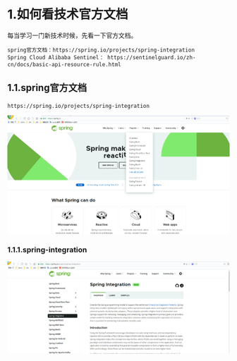 # 1.如何看技术官方文档

每当学习一门新技术时候，先看一下官方文档。



```
spring官方文档：https://spring.io/projects/spring-integration
Spring Cloud Alibaba Sentinel： https://sentinelguard.io/zh-cn/docs/basic-api-resource-rule.html

```



## 1.1.spring官方文档

`https://spring.io/projects/spring-integration`

![](/static/image/微信截图_20201228091121.png)
### 1.1.1.spring-integration
![](/static/image/微信截图_20201228091152.png)



